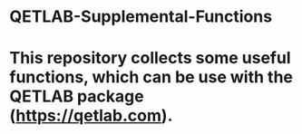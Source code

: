 # QETLAB-Supplemental-Functions
# This repository collects some useful functions, which can be use with the QETLAB package (https://qetlab.com).
